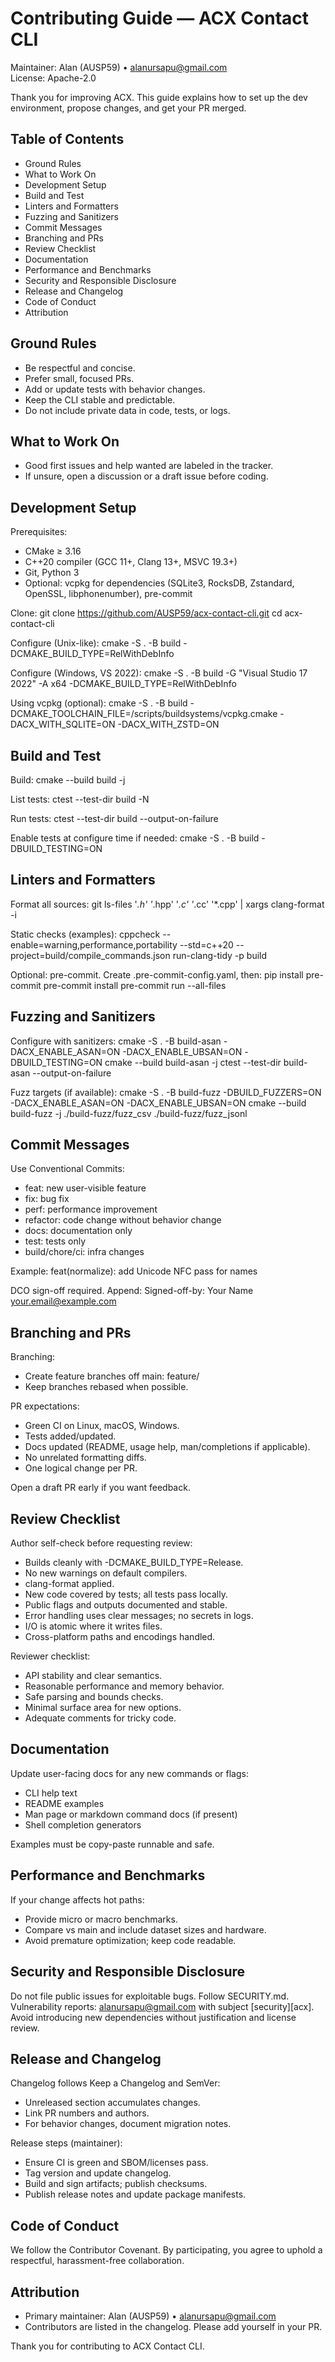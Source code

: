 # Contributing Guide — ACX Contact CLI

Maintainer: Alan (AUSP59) • alanursapu@gmail.com  
License: Apache-2.0

Thank you for improving ACX. This guide explains how to set up the dev environment, propose changes, and get your PR merged.

## Table of Contents
- Ground Rules
- What to Work On
- Development Setup
- Build and Test
- Linters and Formatters
- Fuzzing and Sanitizers
- Commit Messages
- Branching and PRs
- Review Checklist
- Documentation
- Performance and Benchmarks
- Security and Responsible Disclosure
- Release and Changelog
- Code of Conduct
- Attribution

## Ground Rules
- Be respectful and concise.  
- Prefer small, focused PRs.  
- Add or update tests with behavior changes.  
- Keep the CLI stable and predictable.  
- Do not include private data in code, tests, or logs.

## What to Work On
- Good first issues and help wanted are labeled in the tracker.  
- If unsure, open a discussion or a draft issue before coding.

## Development Setup
Prerequisites:
- CMake ≥ 3.16
- C++20 compiler (GCC 11+, Clang 13+, MSVC 19.3+)
- Git, Python 3
- Optional: vcpkg for dependencies (SQLite3, RocksDB, Zstandard, OpenSSL, libphonenumber), pre-commit

Clone:
    git clone https://github.com/AUSP59/acx-contact-cli.git
    cd acx-contact-cli

Configure (Unix-like):
    cmake -S . -B build -DCMAKE_BUILD_TYPE=RelWithDebInfo

Configure (Windows, VS 2022):
    cmake -S . -B build -G "Visual Studio 17 2022" -A x64 -DCMAKE_BUILD_TYPE=RelWithDebInfo

Using vcpkg (optional):
    cmake -S . -B build -DCMAKE_TOOLCHAIN_FILE=<vcpkg>/scripts/buildsystems/vcpkg.cmake -DACX_WITH_SQLITE=ON -DACX_WITH_ZSTD=ON

## Build and Test
Build:
    cmake --build build -j

List tests:
    ctest --test-dir build -N

Run tests:
    ctest --test-dir build --output-on-failure

Enable tests at configure time if needed:
    cmake -S . -B build -DBUILD_TESTING=ON

## Linters and Formatters
Format all sources:
    git ls-files '*.h' '*.hpp' '*.c' '*.cc' '*.cpp' | xargs clang-format -i

Static checks (examples):
    cppcheck --enable=warning,performance,portability --std=c++20 --project=build/compile_commands.json
    run-clang-tidy -p build

Optional: pre-commit. Create .pre-commit-config.yaml, then:
    pip install pre-commit
    pre-commit install
    pre-commit run --all-files

## Fuzzing and Sanitizers
Configure with sanitizers:
    cmake -S . -B build-asan -DACX_ENABLE_ASAN=ON -DACX_ENABLE_UBSAN=ON -DBUILD_TESTING=ON
    cmake --build build-asan -j
    ctest --test-dir build-asan --output-on-failure

Fuzz targets (if available):
    cmake -S . -B build-fuzz -DBUILD_FUZZERS=ON -DACX_ENABLE_ASAN=ON -DACX_ENABLE_UBSAN=ON
    cmake --build build-fuzz -j
    ./build-fuzz/fuzz_csv
    ./build-fuzz/fuzz_jsonl

## Commit Messages
Use Conventional Commits:
- feat: new user-visible feature
- fix: bug fix
- perf: performance improvement
- refactor: code change without behavior change
- docs: documentation only
- test: tests only
- build/chore/ci: infra changes

Example:
    feat(normalize): add Unicode NFC pass for names

DCO sign-off required. Append:
    Signed-off-by: Your Name <your.email@example.com>

## Branching and PRs
Branching:
- Create feature branches off main: feature/<short-description>
- Keep branches rebased when possible.

PR expectations:
- Green CI on Linux, macOS, Windows.
- Tests added/updated.
- Docs updated (README, usage help, man/completions if applicable).
- No unrelated formatting diffs.
- One logical change per PR.

Open a draft PR early if you want feedback.

## Review Checklist
Author self-check before requesting review:
- Builds cleanly with -DCMAKE_BUILD_TYPE=Release.
- No new warnings on default compilers.
- clang-format applied.
- New code covered by tests; all tests pass locally.
- Public flags and outputs documented and stable.
- Error handling uses clear messages; no secrets in logs.
- I/O is atomic where it writes files.
- Cross-platform paths and encodings handled.

Reviewer checklist:
- API stability and clear semantics.
- Reasonable performance and memory behavior.
- Safe parsing and bounds checks.
- Minimal surface area for new options.
- Adequate comments for tricky code.

## Documentation
Update user-facing docs for any new commands or flags:
- CLI help text
- README examples
- Man page or markdown command docs (if present)
- Shell completion generators

Examples must be copy-paste runnable and safe.

## Performance and Benchmarks
If your change affects hot paths:
- Provide micro or macro benchmarks.
- Compare vs main and include dataset sizes and hardware.
- Avoid premature optimization; keep code readable.

## Security and Responsible Disclosure
Do not file public issues for exploitable bugs. Follow SECURITY.md.  
Vulnerability reports: alanursapu@gmail.com with subject [security][acx].  
Avoid introducing new dependencies without justification and license review.

## Release and Changelog
Changelog follows Keep a Changelog and SemVer:
- Unreleased section accumulates changes.
- Link PR numbers and authors.
- For behavior changes, document migration notes.

Release steps (maintainer):
- Ensure CI is green and SBOM/licenses pass.
- Tag version and update changelog.
- Build and sign artifacts; publish checksums.
- Publish release notes and update package manifests.

## Code of Conduct
We follow the Contributor Covenant. By participating, you agree to uphold a respectful, harassment-free collaboration.

## Attribution
- Primary maintainer: Alan (AUSP59) • alanursapu@gmail.com
- Contributors are listed in the changelog. Please add yourself in your PR.

Thank you for contributing to ACX Contact CLI.